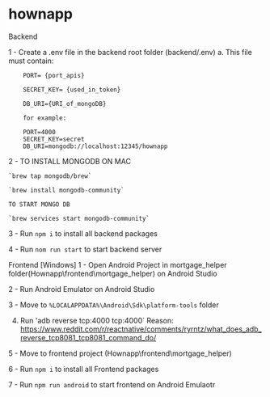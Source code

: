 # hownapp

Backend

1 - Create a .env file in the backend root folder (backend/.env) 
    a. This file must contain:
    
        PORT= {port_apis} 
        
        SECRET_KEY= {used_in_token}
        
        DB_URI={URI_of_mongoDB}

        for example:
        
        PORT=4000
        SECRET_KEY=secret
        DB_URI=mongodb://localhost:12345/hownapp

2 - TO INSTALL MONGODB ON MAC

    `brew tap mongodb/brew`
    
    `brew install mongodb-community`

    TO START MONGO DB
    
    `brew services start mongodb-community`

3 - Run `npm i` to install all backend packages

4 - Run `nom run start` to start backend server

Frontend [Windows]
1 - Open Android Project in mortgage_helper folder(Hownapp\frontend\mortgage_helper) on Android Studio

2 - Run Android Emulator on Android Studio

3 - Move to `%LOCALAPPDATA%\Android\Sdk\platform-tools` folder

4. Run 'adb reverse tcp:4000 tcp:4000` 
   Reason: https://www.reddit.com/r/reactnative/comments/ryrntz/what_does_adb_reverse_tcp8081_tcp8081_command_do/
   
5 - Move to frontend project (Hownapp\frontend\mortgage_helper)

6 - Run `npm i` to install all Frontend packages 

7 - Run `npm run android` to start frontend on Android Emulaotr
